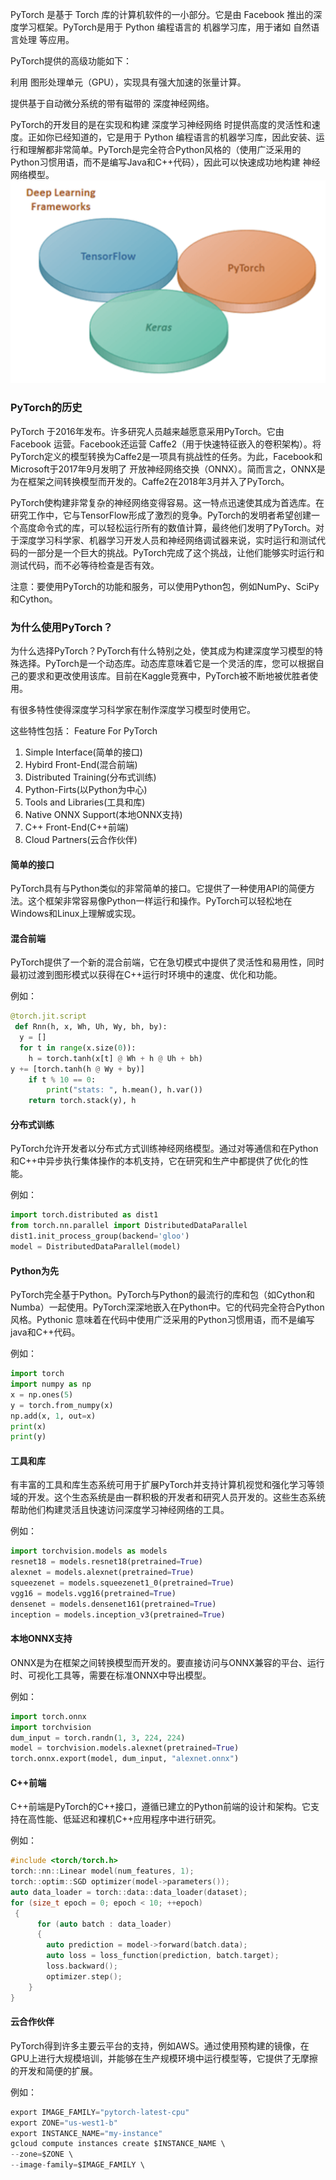 PyTorch 是基于 Torch 库的计算机软件的一小部分。它是由 Facebook 推出的深度学习框架。PyTorch是用于 Python 编程语言的 机器学习库，用于诸如 自然语言处理 等应用。

PyTorch提供的高级功能如下：

利用 图形处理单元（GPU），实现具有强大加速的张量计算。

提供基于自动微分系统的带有磁带的 深度神经网络。

PyTorch的开发目的是在实现和构建 深度学习神经网络 时提供高度的灵活性和速度。正如你已经知道的，它是用于 Python 编程语言的机器学习库，因此安装、运行和理解都非常简单。PyTorch是完全符合Python风格的（使用广泛采用的Python习惯用语，而不是编写Java和C++代码），因此可以快速成功地构建 神经网络模型。
![01_01-01](../../../../../image/软件开发/编程基础/Python/常用库/PyTorch/01_01-01.png)

### PyTorch的历史
PyTorch 于2016年发布。许多研究人员越来越愿意采用PyTorch。它由 Facebook 运营。Facebook还运营 Caffe2（用于快速特征嵌入的卷积架构）。将PyTorch定义的模型转换为Caffe2是一项具有挑战性的任务。为此，Facebook和Microsoft于2017年9月发明了 开放神经网络交换（ONNX）。简而言之，ONNX是为在框架之间转换模型而开发的。Caffe2在2018年3月并入了PyTorch。

PyTorch使构建非常复杂的神经网络变得容易。这一特点迅速使其成为首选库。在研究工作中，它与TensorFlow形成了激烈的竞争。PyTorch的发明者希望创建一个高度命令式的库，可以轻松运行所有的数值计算，最终他们发明了PyTorch。对于深度学习科学家、机器学习开发人员和神经网络调试器来说，实时运行和测试代码的一部分是一个巨大的挑战。PyTorch完成了这个挑战，让他们能够实时运行和测试代码，而不必等待检查是否有效。

注意：要使用PyTorch的功能和服务，可以使用Python包，例如NumPy、SciPy和Cython。

### 为什么使用PyTorch？
为什么选择PyTorch？PyTorch有什么特别之处，使其成为构建深度学习模型的特殊选择。PyTorch是一个动态库。动态库意味着它是一个灵活的库，您可以根据自己的要求和更改使用该库。目前在Kaggle竞赛中，PyTorch被不断地被优胜者使用。

有很多特性使得深度学习科学家在制作深度学习模型时使用它。

这些特性包括：
Feature For PyTorch
1. Simple Interface(简单的接口)
2. Hybird Front-End(混合前端)
3. Distributed Training(分布式训练)
4. Python-Firts(以Python为中心)
5. Tools and Libraries(工具和库)
6. Native ONNX Support(本地ONNX支持)
7. C++ Front-End(C++前端)
8. Cloud Partners(云合作伙伴)

#### 简单的接口
PyTorch具有与Python类似的非常简单的接口。它提供了一种使用API的简便方法。这个框架非常容易像Python一样运行和操作。PyTorch可以轻松地在Windows和Linux上理解或实现。

#### 混合前端
PyTorch提供了一个新的混合前端，它在急切模式中提供了灵活性和易用性，同时最初过渡到图形模式以获得在C++运行时环境中的速度、优化和功能。

例如：
```python
@torch.jit.script  
 def Rnn(h, x, Wh, Uh, Wy, bh, by):  
  y = []                                                       
  for t in range(x.size(0)):  
    h = torch.tanh(x[t] @ Wh + h @ Uh + bh)  
y += [torch.tanh(h @ Wy + by)]  
    if t % 10 == 0:  
        print("stats: ", h.mean(), h.var())  
    return torch.stack(y), h
```

#### 分布式训练
PyTorch允许开发者以分布式方式训练神经网络模型。通过对等通信和在Python和C++中异步执行集体操作的本机支持，它在研究和生产中都提供了优化的性能。

例如：
```python
import torch.distributed as dist1   
from torch.nn.parallel import DistributedDataParallel  
dist1.init_process_group(backend='gloo')  
model = DistributedDataParallel(model)  
```

#### Python为先
PyTorch完全基于Python。PyTorch与Python的最流行的库和包（如Cython和Numba）一起使用。PyTorch深深地嵌入在Python中。它的代码完全符合Python风格。Pythonic 意味着在代码中使用广泛采用的Python习惯用语，而不是编写java和C++代码。

例如：
```python
import torch  
import numpy as np  
x = np.ones(5)  
y = torch.from_numpy(x)  
np.add(x, 1, out=x)  
print(x)  
print(y)  
```

#### 工具和库
有丰富的工具和库生态系统可用于扩展PyTorch并支持计算机视觉和强化学习等领域的开发。这个生态系统是由一群积极的开发者和研究人员开发的。这些生态系统帮助他们构建灵活且快速访问深度学习神经网络的工具。

例如：
```python
import torchvision.models as models  
resnet18 = models.resnet18(pretrained=True)  
alexnet = models.alexnet(pretrained=True)  
squeezenet = models.squeezenet1_0(pretrained=True)  
vgg16 = models.vgg16(pretrained=True)  
densenet = models.densenet161(pretrained=True)  
inception = models.inception_v3(pretrained=True)  
```

#### 本地ONNX支持
ONNX是为在框架之间转换模型而开发的。要直接访问与ONNX兼容的平台、运行时、可视化工具等，需要在标准ONNX中导出模型。

例如：
```python
import torch.onnx  
import torchvision  
dum_input = torch.randn(1, 3, 224, 224)  
model = torchvision.models.alexnet(pretrained=True)  
torch.onnx.export(model, dum_input, "alexnet.onnx")  
```

#### C++前端
C++前端是PyTorch的C++接口，遵循已建立的Python前端的设计和架构。它支持在高性能、低延迟和裸机C++应用程序中进行研究。

例如：
```c++
#include <torch/torch.h>
torch::nn::Linear model(num_features, 1);
torch::optim::SGD optimizer(model->parameters());
auto data_loader = torch::data::data_loader(dataset);
for (size_t epoch = 0; epoch < 10; ++epoch)
 {
      for (auto batch : data_loader)
      {
        auto prediction = model->forward(batch.data);
        auto loss = loss_function(prediction, batch.target);
        loss.backward();
        optimizer.step();
    }
}
```

#### 云合作伙伴
PyTorch得到许多主要云平台的支持，例如AWS。通过使用预构建的镜像，在GPU上进行大规模培训，并能够在生产规模环境中运行模型等，它提供了无摩擦的开发和简便的扩展。

例如：
```python
export IMAGE_FAMILY="pytorch-latest-cpu"  
export ZONE="us-west1-b"  
export INSTANCE_NAME="my-instance"  
gcloud compute instances create $INSTANCE_NAME \  
--zone=$ZONE \  
--image-family=$IMAGE_FAMILY \ 
```
